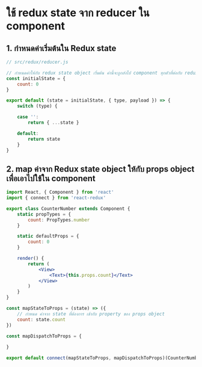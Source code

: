 
# ใช้ redux state จาก reducer ใน component

## 1. กำหนดค่าเริ่มต้นใน Redux state

```jsx
// src/redux/reducer.js

// กำหนดค่าให้กับ redux state object เริ่มต้น ค่านี้จะถูกส่งไป component ทุกตัวที่ต่อกับ redux store ผ่าน mapStateToProps()
const initialState = {
    count: 0
}

export default (state = initialState, { type, payload }) => {
    switch (type) {

    case '':
        return { ...state }

    default:
        return state
    }
}


```

## 2. map ค่าจาก Redux state object ให้กับ props object เพื่อเอาไปใช้ใน component


```jsx
import React, { Component } from 'react'
import { connect } from 'react-redux'

export class CounterNumber extends Component {
    static propTypes = {
        count: PropTypes.number
    }

    static defaultProps = {
        count: 0
    }

    render() {
        return (
            <View>
                <Text>{this.props.count}</Text>
            </View>
        )
    }
}

const mapStateToProps = (state) => ({
    // กำหนด ค่าจาก state ที่ต้องการ เข้ากับ property ของ props object
    count: state.count
})

const mapDispatchToProps = {
    
}

export default connect(mapStateToProps, mapDispatchToProps)(CounterNumber)
```